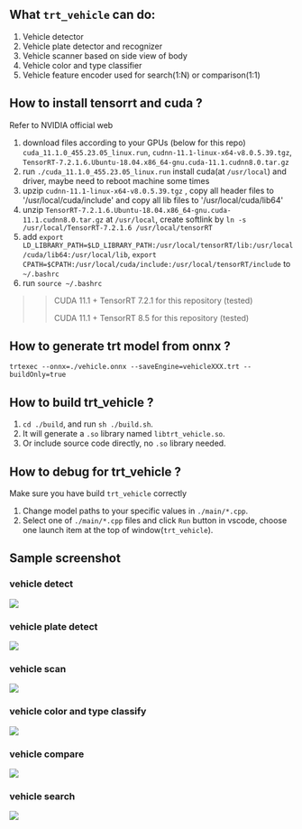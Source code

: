 
## What `trt_vehicle` can do:
1. Vehicle detector
2. Vehicle plate detector and recognizer
3. Vehicle scanner based on side view of body
4. Vehicle color and type classifier
5. Vehicle feature encoder used for search(1:N) or comparison(1:1) 


## How to install tensorrt and cuda ?
Refer to NVIDIA official web
1. download files according to your GPUs (below for this repo) `cuda_11.1.0_455.23.05_linux.run`, `cudnn-11.1-linux-x64-v8.0.5.39.tgz`, `TensorRT-7.2.1.6.Ubuntu-18.04.x86_64-gnu.cuda-11.1.cudnn8.0.tar.gz`
2. run `./cuda_11.1.0_455.23.05_linux.run` install cuda(at `/usr/local`) and driver, maybe need to reboot machine some times
3. upzip `cudnn-11.1-linux-x64-v8.0.5.39.tgz` , copy all header files to '/usr/local/cuda/include' and copy all lib files to '/usr/local/cuda/lib64'
4. unzip `TensorRT-7.2.1.6.Ubuntu-18.04.x86_64-gnu.cuda-11.1.cudnn8.0.tar.gz` at `/usr/local`, create softlink by `ln -s /usr/local/TensorRT-7.2.1.6 /usr/local/tensorRT`
5. add `export LD_LIBRARY_PATH=$LD_LIBRARY_PATH:/usr/local/tensorRT/lib:/usr/local/cuda/lib64:/usr/local/lib`, `export CPATH=$CPATH:/usr/local/cuda/include:/usr/local/tensorRT/include` to `~/.bashrc`
6. run `source ~/.bashrc`


>> CUDA 11.1 + TensorRT 7.2.1 for this repository (tested)
>>
>> CUDA 11.1 + TensorRT 8.5 for this repository (tested)

## How to generate trt model from onnx ?
```shell
trtexec --onnx=./vehicle.onnx --saveEngine=vehicleXXX.trt --buildOnly=true
```

## How to build trt_vehicle ?

1. `cd ./build`, and run `sh ./build.sh`.
2. It will generate a `.so` library named `libtrt_vehicle.so`.
3. Or include source code directly, no `.so` library needed.


## How to debug for trt_vehicle ?

Make sure you have build `trt_vehicle` correctly
1. Change model paths to your specific values in `./main/*.cpp`.
2. Select one of `./main/*.cpp` files and click `Run` button in vscode, choose one launch item at the top of window(`trt_vehicle`).

## Sample screenshot ##
### vehicle detect
![](./data/screenshot/4.png)
### vehicle plate detect
![](./data/screenshot/2.png)
### vehicle scan
![](./data/screenshot/3.png)
### vehicle color and type classify
![](./data/screenshot/1.png)
### vehicle compare
![](./data/screenshot/5.png)
### vehicle search
![](./data/screenshot/6.png)